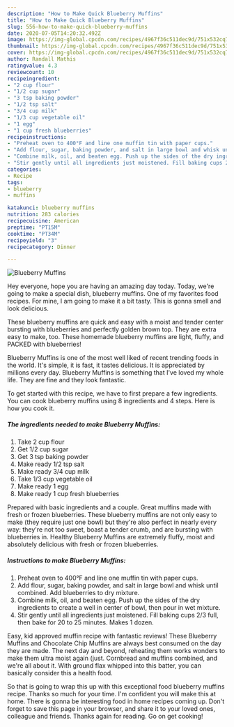 ```yaml
---
description: "How to Make Quick Blueberry Muffins"
title: "How to Make Quick Blueberry Muffins"
slug: 556-how-to-make-quick-blueberry-muffins
date: 2020-07-05T14:20:32.492Z
image: https://img-global.cpcdn.com/recipes/4967f36c511dec9d/751x532cq70/blueberry-muffins-recipe-main-photo.jpg
thumbnail: https://img-global.cpcdn.com/recipes/4967f36c511dec9d/751x532cq70/blueberry-muffins-recipe-main-photo.jpg
cover: https://img-global.cpcdn.com/recipes/4967f36c511dec9d/751x532cq70/blueberry-muffins-recipe-main-photo.jpg
author: Randall Mathis
ratingvalue: 4.3
reviewcount: 10
recipeingredient:
- "2 cup flour"
- "1/2 cup sugar"
- "3 tsp baking powder"
- "1/2 tsp salt"
- "3/4 cup milk"
- "1/3 cup vegetable oil"
- "1 egg"
- "1 cup fresh blueberries"
recipeinstructions:
- "Preheat oven to 400°F and line one muffin tin with paper cups."
- "Add flour, sugar, baking powder, and salt in large bowl and whisk until combined. Add blueberries to dry mixture."
- "Combine milk, oil, and beaten egg. Push up the sides of the dry ingredients to create a well in center of bowl, then pour in wet mixture."
- "Stir gently until all ingredients just moistened. Fill baking cups 2/3 full, then bake for 20 to 25 minutes. Makes 1 dozen."
categories:
- Recipe
tags:
- blueberry
- muffins

katakunci: blueberry muffins 
nutrition: 283 calories
recipecuisine: American
preptime: "PT15M"
cooktime: "PT34M"
recipeyield: "3"
recipecategory: Dinner

---
```



![Blueberry Muffins](https://img-global.cpcdn.com/recipes/4967f36c511dec9d/751x532cq70/blueberry-muffins-recipe-main-photo.jpg)

Hey everyone, hope you are having an amazing day today. Today, we're going to make a special dish, blueberry muffins. One of my favorites food recipes. For mine, I am going to make it a bit tasty. This is gonna smell and look delicious.

These blueberry muffins are quick and easy with a moist and tender center bursting with blueberries and perfectly golden brown top. They are extra easy to make, too. These homemade blueberry muffins are light, fluffy, and PACKED with blueberries!

Blueberry Muffins is one of the most well liked of recent trending foods in the world. It's simple, it is fast, it tastes delicious. It is appreciated by millions every day. Blueberry Muffins is something that I've loved my whole life. They are fine and they look fantastic.


To get started with this recipe, we have to first prepare a few ingredients. You can cook blueberry muffins using 8 ingredients and 4 steps. Here is how you cook it.

<!--inarticleads1-->

##### The ingredients needed to make Blueberry Muffins:

1. Take 2 cup flour
1. Get 1/2 cup sugar
1. Get 3 tsp baking powder
1. Make ready 1/2 tsp salt
1. Make ready 3/4 cup milk
1. Take 1/3 cup vegetable oil
1. Make ready 1 egg
1. Make ready 1 cup fresh blueberries


Prepared with basic ingredients and a couple. Great muffins made with fresh or frozen blueberries. These blueberry muffins are not only easy to make (they require just one bowl) but they&#39;re also perfect in nearly every way: they&#39;re not too sweet, boast a tender crumb, and are bursting with blueberries in. Healthy Blueberry Muffins are extremely fluffy, moist and absolutely delicious with fresh or frozen blueberries. 

<!--inarticleads2-->

##### Instructions to make Blueberry Muffins:

1. Preheat oven to 400°F and line one muffin tin with paper cups.
1. Add flour, sugar, baking powder, and salt in large bowl and whisk until combined. Add blueberries to dry mixture.
1. Combine milk, oil, and beaten egg. Push up the sides of the dry ingredients to create a well in center of bowl, then pour in wet mixture.
1. Stir gently until all ingredients just moistened. Fill baking cups 2/3 full, then bake for 20 to 25 minutes. Makes 1 dozen.


Easy, kid approved muffin recipe with fantastic reviews! These Blueberry Muffins and Chocolate Chip Muffins are always best consumed on the day they are made. The next day and beyond, reheating them works wonders to make them ultra moist again (just. Cornbread and muffins combined, and we&#39;re all about it. With ground flax whipped into this batter, you can basically consider this a health food. 

So that is going to wrap this up with this exceptional food blueberry muffins recipe. Thanks so much for your time. I'm confident you will make this at home. There is gonna be interesting food in home recipes coming up. Don't forget to save this page in your browser, and share it to your loved ones, colleague and friends. Thanks again for reading. Go on get cooking!
